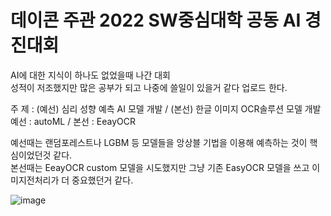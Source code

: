 # 데이콘 주관 2022 SW중심대학 공동 AI 경진대회

AI에 대한 지식이 하나도 없었을때 나간 대회   
성적이 저조했지만 많은 공부가 되고 나중에 쓸일이 있을거 같다 업로드 한다.

주 제 :  (예선) 심리 성향 예측 AI 모델 개발 / (본선) 한글 이미지 OCR솔루션 모델 개발  
예선 : autoML / 본선 : EeayOCR

예선때는 랜덤포레스트나 LGBM 등 모델들을 앙상블 기법을 이용해 예측하는 것이 핵심이었던것 같다.  
본선때는 EeayOCR custom 모델을 시도했지만 그냥 기존 EasyOCR 모델을 쓰고 이미지전처리가 더 중요했던거 같다.

![image](https://user-images.githubusercontent.com/98318326/229885850-70bf1bd0-8642-4b7f-b8c4-2d5b6383d97c.png)
